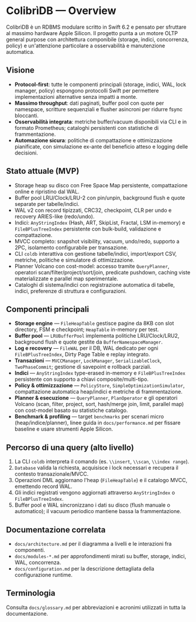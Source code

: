 # ColibrìDB — Overview

ColibrìDB è un RDBMS modulare scritto in Swift 6.2 e pensato per sfruttare al massimo hardware Apple Silicon. Il progetto punta a un motore OLTP general purpose con architettura componibile (storage, indici, concorrenza, policy) e un'attenzione particolare a osservabilità e manutenzione automatica.

## Visione
- **Protocol-first**: tutte le componenti principali (storage, indici, WAL, lock manager, policy) espongono protocolli Swift per permettere implementazioni alternative senza impatti a monte.
- **Massimo throughput**: dati paginati, buffer pool con quote per namespace, scritture sequenziali e flusher asincroni per ridurre fsync bloccanti.
- **Osservabilità integrata**: metriche buffer/vacuum disponibili via CLI e in formato Prometheus; cataloghi persistenti con statistiche di frammentazione.
- **Automazione sicura**: politiche di compattazione e ottimizzazione pianificate, con simulazione ex-ante del beneficio atteso e logging delle decisioni.

## Stato attuale (MVP)
- Storage heap su disco con Free Space Map persistente, compattazione online e ripristino dal WAL.
- Buffer pool LRU/Clock/LRU-2 con pin/unpin, background flush e quote separate per tabelle/indici.
- WAL v2 con record tipizzati, CRC32, checkpoint, CLR per undo e recovery ARIES-like (redo/undo).
- Indici: `AnyStringIndex` (Hash, ART, SkipList, Fractal, LSM in-memory) e `FileBPlusTreeIndex` persistente con bulk-build, validazione e compattazione.
- MVCC completo: snapshot visibility, vacuum, undo/redo, supporto a 2PC, isolamento configurabile per transazione.
- CLI `coldb` interattiva con gestione tabelle/indici, import/export CSV, metriche, politiche e simulatore di ottimizzazione.
- Planner Volcano con cost-model: accesso tramite `QueryPlanner`, operatori scan/filter/project/sort/join, predicate pushdown, caching viste materializzate e parallel map sperimentale.
- Cataloghi di sistema/indici con registrazione automatica di tabelle, indici, preferenze di struttura e configurazioni.

## Componenti principali
- **Storage engine** — `FileHeapTable` gestisce pagine da 8KB con slot directory, FSM e checkpoint; `HeapTable` in-memory per test.
- **Buffer pool** — `LRUBufferPool` implementa politiche LRU/Clock/LRU2, background flush e quote gestite da `BufferNamespaceManager`.
- **Log e recovery** — `FileWAL` per il DB, WAL dedicato per ogni `FileBPlusTreeIndex`, Dirty Page Table e replay integrato.
- **Transazioni** — `MVCCManager`, `LockManager`, `SerializableClock`, `TwoPhaseCommit`; gestione di savepoint e rollback parziali.
- **Indici** — `AnyStringIndex` type-erased in-memory e `FileBPlusTreeIndex` persistente con supporto a chiavi composite/multi-tipo.
- **Policy & ottimizzazione** — `PolicyStore`, `SimpleOptimizationSimulator`, compattazione automatica heap/indici e metriche di frammentazione.
- **Planner & esecuzione** — `QueryPlanner`, `PlanOperator` e gli operatori Volcano (scan, filter, project, sort, hash/merge join, limit, parallel map) con cost-model basato su statistiche catalogo.
- **Benchmark & profiling** — target `benchmarks` per scenari micro (heap/indice/planner), linee guida in `docs/performance.md` per fissare baseline e usare strumenti Apple Silicon.

## Percorso di una query (alto livello)
1. La CLI `coldb` interpreta il comando (es. `\\insert`, `\\scan`, `\\index range`).
2. `Database` valida la richiesta, acquisisce i lock necessari e recupera il contesto transazionale/MVCC.
3. Operazioni DML aggiornano l'heap (`FileHeapTable`) e il catalogo MVCC, emettendo record WAL.
4. Gli indici registrati vengono aggiornati attraverso `AnyStringIndex` o `FileBPlusTreeIndex`.
5. Buffer pool e WAL sincronizzano i dati su disco (flush manuale o automatico); il vacuum periodico mantiene bassa la frammentazione.

## Documentazione correlata
- `docs/architecture.md` per il diagramma a livelli e le interazioni fra componenti.
- `docs/modules-*.md` per approfondimenti mirati su buffer, storage, indici, WAL, concorrenza.
- `docs/configuration.md` per la descrizione dettagliata della configurazione runtime.

## Terminologia
Consulta `docs/glossary.md` per abbreviazioni e acronimi utilizzati in tutta la documentazione.
